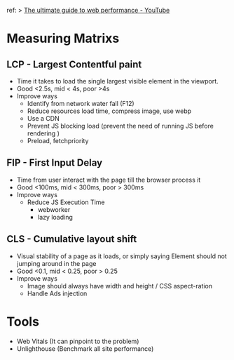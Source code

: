 ref: > [The ultimate guide to web performance - YouTube](https://www.youtube.com/watch?v=0fONene3OIA)
# Measuring Matrixs
## LCP - Largest Contentful paint
- Time it takes to load the single largest visible element in the viewport.
- Good <2.5s, mid < 4s, poor >4s
- Improve ways
	-  Identify from network water fall (F12)
	- Reduce resources load time, compress image, use webp
	- Use a CDN
	- Prevent JS blocking load (prevent the need of running JS before rendering )
	- Preload, fetchpriority


## FIP - First Input Delay
- Time from user interact with the page till the browser process it
- Good <100ms, mid < 300ms, poor > 300ms
- Improve ways
	- Reduce JS Execution Time
		- webworker
		- lazy loading


## CLS - Cumulative layout shift
- Visual stability of a page as it loads, or simply saying Element should not jumping around in the page
- Good <0.1, mid < 0.25, poor > 0.25
- Improve ways
	- Image should always have width and height / CSS aspect-ration
	- Handle Ads injection



# Tools
- Web Vitals (It can pinpoint to the problem)
-  Unlighthouse (Benchmark all site performance)